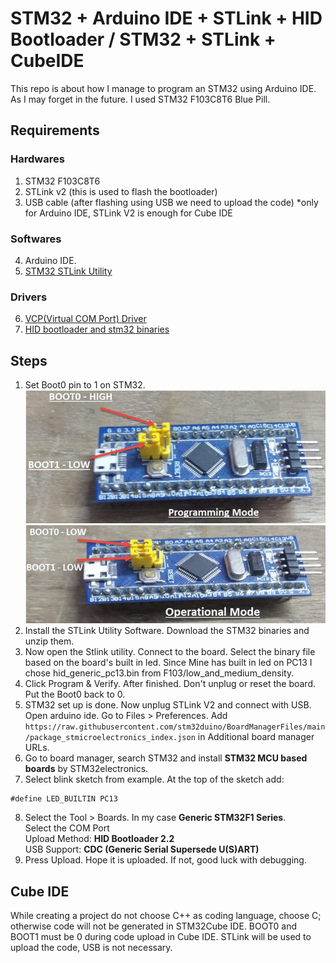 # STM32 + Arduino IDE + STLink + HID Bootloader / STM32 + STLink + CubeIDE
This repo is about how I manage to program an STM32 using Arduino IDE. As I may forget in the future. I used STM32 F103C8T6 Blue Pill.

## Requirements
### Hardwares 
1. STM32 F103C8T6
2. STLink v2 (this is used to flash the bootloader)
3. USB cable (after flashing using USB we need to upload the code) 
   *only for Arduino IDE, STLink V2 is enough for Cube IDE
### Softwares
4. Arduino IDE.
5. [STM32 STLink Utility](https://www.st.com/en/development-tools/stsw-link004.html)
### Drivers
6. [VCP(Virtual COM Port) Driver](https://www.st.com/en/development-tools/stsw-stm32102.html)
7. [HID bootloader and stm32 binaries](https://github.com/Serasidis/STM32_HID_Bootloader/releases)

## Steps
1. Set Boot0 pin to 1 on STM32.
![STM32 BOOT mode](./STM32-BOOT-Selection.jpg)
2. Install the STLink Utility Software. Download the STM32 binaries and unzip them.
3. Now open the Stlink utility. Connect to the board. Select the binary file based on the board's built in led. Since Mine has built in led on PC13 I chose hid_generic_pc13.bin from F103/low_and_medium_density.
4. Click Program & Verify. After finished. Don't unplug or reset the board. Put the Boot0 back to 0.
5. STM32 set up is done. Now unplug STLink V2 and connect with USB. Open arduino ide. Go to Files > Preferences. Add `https://raw.githubusercontent.com/stm32duino/BoardManagerFiles/main/package_stmicroelectronics_index.json` in Additional board manager URLs.
6. Go to board manager, search STM32 and install **STM32 MCU based boards** by STM32electronics. 
7. Select blink sketch from example. At the top of the sketch add:
```
#define LED_BUILTIN PC13
```
8. Select the Tool > Boards. In my case **Generic STM32F1 Series**.\
Select the COM Port\
Upload Method: **HID Bootloader 2.2**\
USB Support: **CDC (Generic Serial Supersede U(S)ART)**
9. Press Upload. Hope it is uploaded. If not, good luck with debugging.

## Cube IDE
While creating a project do not choose C++ as coding language, choose C; otherwise code will not be generated in STM32Cube IDE. 
BOOT0 and BOOT1 must be 0 during code upload in Cube IDE. 
STLink will be used to upload the code, USB is not necessary.
